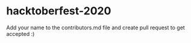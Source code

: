 # hacktoberfest-2020
Add your name to the contributors.md file and create pull request to get accepted :)
